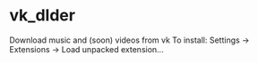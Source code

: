 vk_dlder
========

Download music and (soon) videos from vk
To install:
Settings -> Extensions -> Load unpacked extension...
